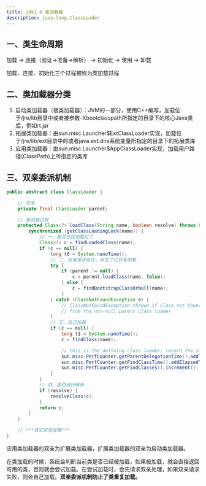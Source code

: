 ```yaml
---
title: jdk1.0 类加载器
description: java.lang.ClassLoader
---
```

## 一、类生命周期

加载 -> 连接（验证->准备->解析） -> 初始化 -> 使用 -> 卸载

加载、连接、初始化三个过程被称为类加载过程

## 二、类加载器分类

1. 启动类加载器（根类加载器）：JVM的一部分，使用C++编写，加载位于/jre/lib目录中或者被参数-Xbootclasspath所指定的目录下的核心Java类库，例如rt.jar
2. 拓展类加载器：由sun.misc.Launcher$ExtClassLoader实现，加载位于/jre/lib/ext目录中的或者java.ext.dirs系统变量所指定的目录下的拓展类库
3. 应用类加载器：由sun.misc.Launcher$AppClassLoader实现，加载用户路径(ClassPath)上所指定的类库

## 三、双亲委派机制

```java
public abstract class ClassLoader {

    // 双亲
    private final ClassLoader parent;

    // 类加载过程
    protected Class<?> loadClass(String name, boolean resolve) throws ClassNotFoundException {
        synchronized (getClassLoadingLock(name)) {
            // 一、是否已经加载过了
            Class<?> c = findLoadedClass(name);
            if (c == null) {
                long t0 = System.nanoTime();
                // 二、双亲是否存在，存在了让双亲加载
                try {
                    if (parent != null) {
                        c = parent.loadClass(name, false);
                    } else {
                        c = findBootstrapClassOrNull(name);
                    }
                } catch (ClassNotFoundException e) {
                    // ClassNotFoundException thrown if class not found
                    // from the non-null parent class loader
                }
                // 三、自己加载
                if (c == null) {
                    long t1 = System.nanoTime();
                    c = findClass(name);

                    // this is the defining class loader; record the stats
                    sun.misc.PerfCounter.getParentDelegationTime().addTime(t1 - t0);
                    sun.misc.PerfCounter.getFindClassTime().addElapsedTimeFrom(t1);
                    sun.misc.PerfCounter.getFindClasses().increment();
                }
            }
            // 四、是否进行解析
            if (resolve) {
                resolveClass(c);
            }
            return c;
        }
    }

    // ***其它实现省略***
}
```

应用类加载器的双亲为扩展类加载器，扩展类加载器的双亲为启动类加载器。

在类加载的时候，系统会判断当前类是否已经被加载，如果被加载，就会直接返回可用的类，否则就会尝试加载。在尝试加载时，会先请求双亲处理，如果双亲请求失败，则会自己加载。**双亲委派机制防止了类重复加载。**
